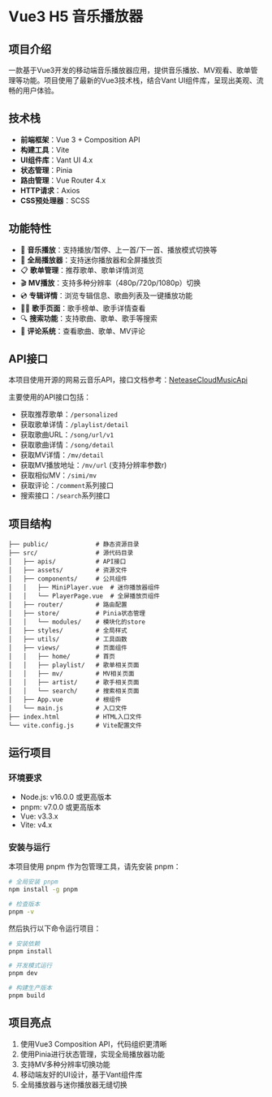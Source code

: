 # Vue3 H5 音乐播放器

## 项目介绍

一款基于Vue3开发的移动端音乐播放器应用，提供音乐播放、MV观看、歌单管理等功能。项目使用了最新的Vue3技术栈，结合Vant UI组件库，呈现出美观、流畅的用户体验。

## 技术栈

- **前端框架**：Vue 3 + Composition API
- **构建工具**：Vite
- **UI组件库**：Vant UI 4.x
- **状态管理**：Pinia
- **路由管理**：Vue Router 4.x
- **HTTP请求**：Axios
- **CSS预处理器**：SCSS

## 功能特性

- 🎵 **音乐播放**：支持播放/暂停、上一首/下一首、播放模式切换等
- 📱 **全局播放器**：支持迷你播放器和全屏播放页
- 📋 **歌单管理**：推荐歌单、歌单详情浏览
- 🎬 **MV播放**：支持多种分辨率（480p/720p/1080p）切换
- 💿 **专辑详情**：浏览专辑信息、歌曲列表及一键播放功能
- 👨‍🎤 **歌手页面**：歌手榜单、歌手详情查看
- 🔍 **搜索功能**：支持歌曲、歌单、歌手等搜索
- 💬 **评论系统**：查看歌曲、歌单、MV评论

## API接口

本项目使用开源的网易云音乐API，接口文档参考：[NeteaseCloudMusicApi](https://github.com/Binaryify/NeteaseCloudMusicApi)

主要使用的API接口包括：

- 获取推荐歌单：`/personalized`
- 获取歌单详情：`/playlist/detail`
- 获取歌曲URL：`/song/url/v1`
- 获取歌曲详情：`/song/detail`
- 获取MV详情：`/mv/detail`
- 获取MV播放地址：`/mv/url` (支持分辨率参数r)
- 获取相似MV：`/simi/mv`
- 获取评论：`/comment`系列接口
- 搜索接口：`/search`系列接口

## 项目结构

```
├── public/             # 静态资源目录
├── src/                # 源代码目录
│   ├── apis/           # API接口
│   ├── assets/         # 资源文件
│   ├── components/     # 公共组件
│   │   ├── MiniPlayer.vue  # 迷你播放器组件
│   │   └── PlayerPage.vue  # 全屏播放页组件
│   ├── router/         # 路由配置
│   ├── store/          # Pinia状态管理
│   │   └── modules/    # 模块化的store
│   ├── styles/         # 全局样式
│   ├── utils/          # 工具函数
│   ├── views/          # 页面组件
│   │   ├── home/       # 首页
│   │   ├── playlist/   # 歌单相关页面
│   │   ├── mv/         # MV相关页面
│   │   ├── artist/     # 歌手相关页面
│   │   └── search/     # 搜索相关页面
│   ├── App.vue         # 根组件
│   └── main.js         # 入口文件
├── index.html          # HTML入口文件
└── vite.config.js      # Vite配置文件
```

## 运行项目

### 环境要求

- Node.js: v16.0.0 或更高版本
- pnpm: v7.0.0 或更高版本
- Vue: v3.3.x
- Vite: v4.x

### 安装与运行

本项目使用 pnpm 作为包管理工具，请先安装 pnpm：

```bash
# 全局安装 pnpm
npm install -g pnpm

# 检查版本
pnpm -v
```

然后执行以下命令运行项目：

```bash
# 安装依赖
pnpm install

# 开发模式运行
pnpm dev

# 构建生产版本
pnpm build
```

## 项目亮点

1. 使用Vue3 Composition API，代码组织更清晰
2. 使用Pinia进行状态管理，实现全局播放器功能
3. 支持MV多种分辨率切换功能
4. 移动端友好的UI设计，基于Vant组件库
5. 全局播放器与迷你播放器无缝切换
